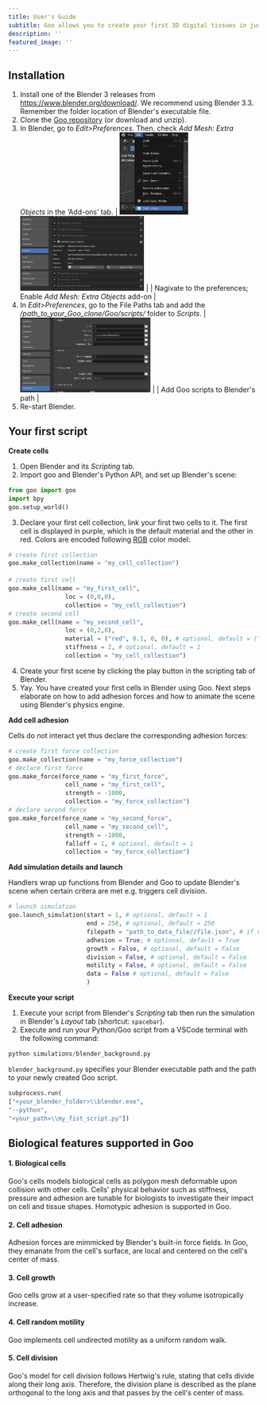 ```yaml
---
title: User's Guide
subtitle: Goo allows you to create your first 3D digital tissues in just a few clicks.
description: ''
featured_image: ''
---
```


<h2>Installation</h2>

1. Install one of the Blender 3 releases from <a href="https://www.blender.org/download/">https://www.blender.org/download/</a>. We recommend using Blender 3.3. Remember the folder location of Blender's executable file. 
2. Clone the <a href="https://github.com/smegason/Goo">Goo repository</a> (or download and unzip). 
3. In Blender, go to <i>Edit>Preferences</i>. Then, check <i>Add Mesh: Extra Objects</i> in the ‘Add-ons’ tab.
| <img src="images\demo\blender_edit_preferences.jpg" height="165"> <img src="images\demo\blender_add_mesh.jpg" height="150"> |
| Nagivate to the preferences; Enable <i> Add Mesh: Extra Objects</i> add-on | 
4. In <i>Edit>Preferences</i>, go to the File Paths tab and add the <i>/path_to_your_Goo_clone/Goo/scripts/</i> folder to <i>Scripts</i>. 
| <img src="images\demo\blender_add_path.jpg" height="150"> |
| Add Goo scripts to Blender's path |
5. Re-start Blender. 

<style>
  table {
    border-collapse: collapse;
  }
  td, th {
    border: none;
    padding: 10px;
    text-align: left;
  }
</style>

<h2>Your first script</h2>

<b>Create cells</b>

<ol>
  <li>Open Blender and its <i>Scripting</i> tab.</li>
  <li>Import goo and Blender's Python API, and set up Blender's scene:</li> 
</ol>

```python
from goo import goo
import bpy
goo.setup_world() 
```

<ol start="3">
  <li>Declare your first cell collection, link your first two cells to it. The first cell is displayed in purple, which is the default material and the other in red. Colors are encoded following <a href="https://www.tug.org/pracjourn/2007-4/walden/color.pdf">RGB</a> color model:</li>
</ol>

```python    
# create first collection
goo.make_collection(name = "my_cell_collection")

# create first cell
goo.make_cell(name = "my_first_cell", 
                loc = (0,0,0), 
                collection = "my_cell_collection")
# create second cell
goo.make_cell(name = "my_second_cell", 
                loc = (0,2,0), 
                material = ("red", 0.1, 0, 0), # optional, default = ("purple", 0.007, 0.021, 0.3)
                stiffness = 2, # optional, default = 1
                collection = "my_cell_collection")  
```
<ol start="4">
  <li>Create your first scene by clicking the play button in the scripting tab of Blender.</li>
  <li>Yay. You have created your first cells in Blender using Goo. Next steps elaborate on how to add adhesion forces and how to animate the scene using Blender's physics engine.</li>
</ol>

<b>Add cell adhesion</b>

Cells do not interact yet thus declare the corresponding adhesion forces: 

```python
# create first force collection
goo.make_collection(name = "my_force_collection")           
# declare first force
goo.make_force(force_name = "my_first_force", 
                cell_name = "my_first_cell", 
                strength = -1000, 
                collection = "my_force_collection")
# declare second force
goo.make_force(force_name = "my_second_force", 
                cell_name = "my_second_cell",
                strength = -1000, 
                falloff = 1, # optional, default = 1
                collection = "my_force_collection")
```

<b>Add simulation details and launch</b>

Handlers wrap up functions from Blender and Goo to update Blender's scene when certain critera are met e.g. triggers cell division. 

```python
# launch simulation
goo.launch_simulation(start = 1, # optional, default = 1
                      end = 250, # optional, default = 250
                      filepath = "path_to_data_file//file.json", # if data = True
                      adhesion = True; # optional, default = True
                      growth = False, # optional, default = False
                      division = False, # optional, default = False
                      motility = False, # optional, default = False
                      data = False # optional, default = False
                      )
```

<b>Execute your script</b>

1. Execute your script from Blender's <i>Scripting</i> tab then run the simulation in Blender's <i>Layout</i> tab (shortcut: `spacebar`). 
2. Execute and run your Python/Goo script from a VSCode terminal with the following command: 

```python
python simulations/blender_background.py
```

`blender_background.py` specifies your Blender executable path and the path to your newly created Goo script. 

```python
subprocess.run(
["<your_blender_folder>\\blender.exe",
"--python",
"<your_path>\\my_fist_script.py"])
```

<h2>Biological features supported in Goo</h2>

<h4>1. Biological cells </h4>
Goo's cells models biological cells as polygon mesh deformable upon collision with other cells. Cells' physical behavior such as stiffness, pressure and adhesion are tunable for biologists to investigate their impact on cell and tissue shapes. Homotypic adhesion is supported in Goo. 
<h4>2. Cell adhesion </h4>
Adhesion forces are mimmicked by Blender's built-in force fields. In Goo, they emanate from the cell's surface, are local and centered on the cell's center of mass. 
<h4>3. Cell growth </h4>
Goo cells grow at a user-specified rate so that they volume isotropically increase. 
<h4>4. Cell random motility</h4> 
Goo implements cell undirected motility as a uniform random walk. 
<h4>5. Cell division</h4> 
Goo's model for cell division follows Hertwig's rule, stating that cells divide along their long axis. Therefore, the division plane is described as the plane orthogonal to the long axis and that passes by the cell's center of mass. 